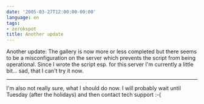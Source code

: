 ```yaml
---
date: '2005-03-27T12:00:00-00:00'
language: en
tags:
- zerokspot
title: Another update
---
```



Another update: The gallery is now more or less completed but there seems to be a misconfiguration on the server which prevents the script from being operational. Since I wrote the script esp. for this server I'm currently a little bit... sad, that I can't try it now. 

-------------------------------



I'm also not really sure, what I should do now. I will probably wait until Tuesday (after the holidays) and then contact tech support :-(
